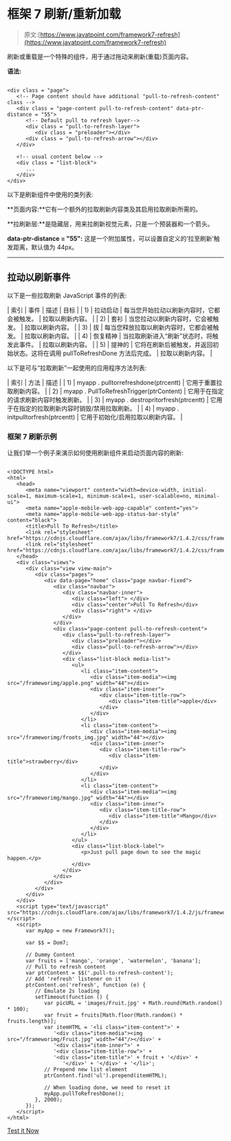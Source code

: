 # 框架 7 刷新/重新加载

> 原文:[https://www.javatpoint.com/framework7-refresh](https://www.javatpoint.com/framework7-refresh)

刷新或重载是一个特殊的组件，用于通过拖动来刷新(重载)页面内容。

**语法:**

```

<div class = "page">
   <!-- Page content should have additional "pull-to-refresh-content" class -->
   <div class = "page-content pull-to-refresh-content" data-ptr-distance = "55">
      <!-- Default pull to refresh layer-->
      <div class = "pull-to-refresh-layer">
         <div class = "preloader"></div>
      <div class = "pull-to-refresh-arrow"></div>
   </div>

   <!-- usual content below -->
   <div class = "list-block">
      ...
   </div>
</div>

```

以下是刷新组件中使用的类列表:

**页面内容:**它有一个额外的拉取刷新内容类及其启用拉取刷新所需的。

**拉刷新层:**是隐藏层，用来拉刷新视觉元素，只是一个预装器和一个箭头。

**data-ptr-distance = "55":** 这是一个附加属性，可以设置自定义的‘拉至刷新’触发距离，默认值为 44px。

* * *

## 拉动以刷新事件

以下是一些拉取刷新 JavaScript 事件的列表:

| 索引 | 事件 | 描述 | 目标 |
| 1) | 拉动启动 | 每当您开始拉动以刷新内容时，它都会被触发。 | 拉取以刷新内容。 |
| 2) | 套衫 | 当您拉动以刷新内容时，它会被触发。 | 拉取以刷新内容。 |
| 3) | 拔 | 每当您释放拉取以刷新内容时，它都会被触发。 | 拉取以刷新内容。 |
| 4) | 恢复精神 | 当拉取刷新进入“刷新”状态时，将触发此事件。 | 拉取以刷新内容。 |
| 5) | 提神的 | 它将在刷新后被触发，并返回初始状态。这将在调用 pullToRefreshDone 方法后完成。 | 拉取以刷新内容。 |

以下是可与“拉取刷新”一起使用的应用程序方法列表:

| 索引 | 方法 | 描述 |
| 1) | myapp . pulltorrefreshdone(ptrcentt) | 它用于重置拉取刷新内容。 |
| 2) | myapp . PullToRefreshTrigger(ptrContent) | 它用于在指定的请求刷新内容时触发刷新。 |
| 3) | myapp . destropritorfresh(ptrcentt) | 它用于在指定的拉取刷新内容时销毁/禁用拉取刷新。 |
| 4) | myapp . initpulltorfresh(ptrcentt) | 它用于初始化/启用拉取以刷新内容。 |

### 框架 7 刷新示例

让我们举一个例子来演示如何使用刷新组件来启动页面内容的刷新:

```

<!DOCTYPE html>
<html>
   <head>
      <meta name="viewport" content="width=device-width, initial-scale=1, maximum-scale=1, minimum-scale=1, user-scalable=no, minimal-ui">
      <meta name="apple-mobile-web-app-capable" content="yes">
      <meta name="apple-mobile-web-app-status-bar-style" content="black">
      <title>Pull To Refresh</title>
      <link rel="stylesheet" href="https://cdnjs.cloudflare.com/ajax/libs/framework7/1.4.2/css/framework7.ios.min.css">
      <link rel="stylesheet" href="https://cdnjs.cloudflare.com/ajax/libs/framework7/1.4.2/css/framework7.ios.colors.min.css">
   </head>
   <div class="views">
      <div class="view view-main">
         <div class="pages">
            <div data-page="home" class="page navbar-fixed">
               <div class="navbar">
                  <div class="navbar-inner">
                     <div class="left"> </div>
                     <div class="center">Pull To Refresh</div>
                     <div class="right"> </div>
                  </div>
               </div>
               <div class="page-content pull-to-refresh-content">
                  <div class="pull-to-refresh-layer">
                     <div class="preloader"></div>
                     <div class="pull-to-refresh-arrow"></div>
                  </div>
                  <div class="list-block media-list">
                     <ul>
                        <li class="item-content">
                           <div class="item-media"><img src="/frameworimg/apple.png" width="44"></div>
                           <div class="item-inner">
                              <div class="item-title-row">
                                 <div class="item-title">apple</div>
                              </div>
                           </div>
                        </li>
                        <li class="item-content">
                           <div class="item-media"><img src="/frameworimg/froots_img.jpg" width="44"></div>
                           <div class="item-inner">
                              <div class="item-title-row">
                                 <div class="item-title">strawberry</div>
                              </div>
                           </div>
                        </li>
                        <li class="item-content">
                           <div class="item-media"><img src="/frameworimg/mango.jpg" width="44"></div>
                           <div class="item-inner">
                              <div class="item-title-row">
                                 <div class="item-title">Mango</div>
                              </div>
                           </div>
                        </li>
                     </ul>
                     <div class="list-block-label">
                        <p>Just pull page down to see the magic happen.</p>
                     </div>
                  </div>
               </div>
            </div>
         </div>
      </div>
   </div>
   <script type="text/javascript" src="https://cdnjs.cloudflare.com/ajax/libs/framework7/1.4.2/js/framework7.min.js"></script>
   <script>
      var myApp = new Framework7();

      var $$ = Dom7;

      // Dummy Content
      var fruits = ['mango', 'orange', 'watermelon', 'banana'];
      // Pull to refresh content
      var ptrContent = $$('.pull-to-refresh-content');
      // Add 'refresh' listener on it
      ptrContent.on('refresh', function (e) {
         // Emulate 2s loading
         setTimeout(function () {
            var picURL = 'images/Fruit.jpg' + Math.round(Math.random() * 100);
            var fruit = fruits[Math.floor(Math.random() * fruits.length)];
            var itemHTML = '<li class="item-content">' +
               '<div class="item-media"><img src="/frameworimg/Fruit.jpg" width="44"/></div>' +
               '<div class="item-inner">' +
               '<div class="item-title-row">' +
               '<div class="item-title">' + fruit + '</div>' +
                  '</div>' + '</div>' + '</li>';
            // Prepend new list element
            ptrContent.find('ul').prepend(itemHTML);

            // When loading done, we need to reset it
            myApp.pullToRefreshDone();
         }, 2000);
      });
   </script>
</html>

```

[Test it Now](https://www.javatpoint.com/oprweb/test.jsp?filename=framework7refresh)